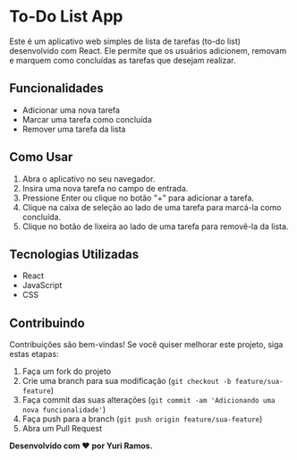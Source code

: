 # To-Do List App

Este é um aplicativo web simples de lista de tarefas (to-do list) desenvolvido com React. Ele permite que os usuários adicionem, removam e marquem como concluídas as tarefas que desejam realizar.

## Funcionalidades

- Adicionar uma nova tarefa
- Marcar uma tarefa como concluída
- Remover uma tarefa da lista

## Como Usar

1. Abra o aplicativo no seu navegador.
2. Insira uma nova tarefa no campo de entrada.
3. Pressione Enter ou clique no botão "+" para adicionar a tarefa.
4. Clique na caixa de seleção ao lado de uma tarefa para marcá-la como concluída.
5. Clique no botão de lixeira ao lado de uma tarefa para removê-la da lista.

## Tecnologias Utilizadas

- React
- JavaScript
- CSS

## Contribuindo

Contribuições são bem-vindas! Se você quiser melhorar este projeto, siga estas etapas:

1. Faça um fork do projeto
2. Crie uma branch para sua modificação (`git checkout -b feature/sua-feature`)
3. Faça commit das suas alterações (`git commit -am 'Adicionando uma nova funcionalidade'`)
4. Faça push para a branch (`git push origin feature/sua-feature`)
5. Abra um Pull Request

**Desenvolvido com ❤️ por Yuri Ramos.**

